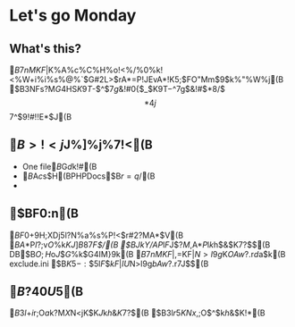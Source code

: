 # Let's go Monday

## What's this?
$B7nMKF|$K%A%c%C%H%o!<%/%0%k!<%W$+$i%i%s%@%`$G#2L>$rA*=P!JEvA*!K$5$;$FO"Mm$9$k%"%W%j(B
$B$3$NFs?M$G$4HS$K9T$-$^$7$g$&!#0{$_$K9T$-$^$7$g$&!#$*8/$$$*4j$$$7$^$9!#!!E*$J(B

## $B>!<j$J%]%j%7!<(B
- One file$B$G$d$k!#(B
- $B$A$c$s$H(BPHPDocs$B$r=q$/(B
-

## $BF0:n(B
$BF0$+$9$H;XDj$5$l$?%A%c%C%H%o!<%/%0%k!<%W$N%a%s%P!<$r#2?MA*$V(B
$BA*$P$l$?;v$O%U%!%$%k$KJ]B8$7$F$*$/(B
$B$J$k$Y$/A*$P$l$F$J$$?M$,A*$P$l$k$h$&$K$7$?$$(B
DB$B$O;H$o$J$$$G%U%!%$%k$G4IM}$9$k(B
$B7nMKF|$,=KF|$N>l9g$K$OAw?.$r$d$a$k(B
exclude.ini $B$K5-:\$5$l$F$$$kF|IU$N>l9g$bAw?.$r$7$J$$(B

## $B?40U5$(B
$B$3$l$+$i%W%m%0%i%`$r;O$a$k?M$X$N<jK\$K$J$k$h$&$K$7$?$$(B
$B$3$l$r5$$KNx$,;O$^$k$h$&$K!*(B
